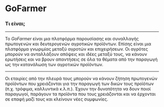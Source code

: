 # GoFarmer
### Τι είναι;
* * *
Το *GoFarmer* είναι μια πλατφόρμα παρουσίασης και συναλλαγής πρωτογενών και δευτερογενών αγροτικών προϊόντων. Επίσης είναι μια πλατφόρμα γνωριμίας μεταξύ αγροτών και επιχειρήσεων. Οι αγρότες μπορούν να ανταλλάξουν απόψεις και ιδέες μεταξύ τους, να κάνουν ερωτήσεις και να βρουν απαντήσεις σε όλα τα θέματα από την παραγωγή ως την κατανάλωση των αγροτικών προϊόντων. 
* * *
Οι εταιρίες από την πλευρά τους μπορούν να κάνουν ζήτηση πρωτογενών προϊόντων που χρειάζονται για την παραγωγή των δικών τους προϊότων (π.χ. τρόφιμα, καλλυντικά κ.λ.π.). Έχουν την δυνατότητα να δουν ποιοί παραγωγοί, παράγουν τα προϊόντα που τους χρειάζονται και να έρχονται σε επαφή μαζί τους και κλείνουν νέες συμφωνίες.  
 